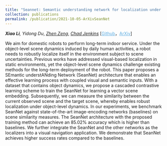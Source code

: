 ```yaml
---
title: "Seannet: Semantic understanding network for localization under object dynamics"
collection: publications
permalink: /publication/2021-10-05-ArXivSeanNet
---
```

<i><b>Xiao Li</b>,  Yidong Du</i>, <a href="https://www.zhenzeng.org/" target="_blank"><i>Zhen Zeng</i></a>, <a href="https://ocj.name/" target="_blank"><i>Chad Jenkins</i></a> [<a href="https://github.com/XiaoLiSean/Cognitive-Map/tree/CoRL2021" target="_blank" style="color:#5DADE2;">Github</a>，<a href="https://arxiv.org/abs/2110.02276" target="_blank" style="color:#5DADE2;">ArXiv</a>]

We aim for domestic robots to perform long-term indoor service. Under the object-level scene dynamics induced by daily human activities, a robot needs to robustly localize itself in the environment subject to scene uncertainties. Previous works have addressed visual-based localization in static environments, yet the object-level scene dynamics challenge existing methods for the long-term deployment of the robot. This paper proposes a SEmantic understANding Network (SeanNet) architecture that enables an effective learning process with coupled visual and semantic inputs. With a dataset that contains object dynamics, we propose a cascaded contrastive learning scheme to train the SeanNet for learning a vector scene embedding. Subsequently, we can measure the similarity between the current observed scene and the target scene, whereby enables robust localization under object-level dynamics. In our experiments, we benchmark SeanNet against state-of-the-art image-encoding networks (baselines) on scene similarity measures. The SeanNet architecture with the proposed training method can achieve an 85.02\% accuracy which is higher than baselines. We further integrate the SeanNet and the other networks as the localizers into a visual navigation application. We demonstrate that SeanNet achieves higher success rates compared to the baselines.

